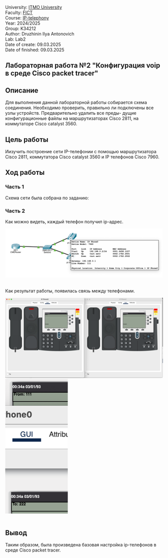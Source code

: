 University: [ITMO University](https://itmo.ru/ru/)  
Faculty: [FICT](https://fict.itmo.ru)  
Course: [IP-telephony](https://github.com/itmo-ict-faculty/ip-telephony)  
Year: 2024/2025  
Group: K34212  
Author: Druzhinin Ilya Antonovich  
Lab: Lab2  
Date of create: 09.03.2025  
Date of finished: 09.03.2025   

## Лабораторная работа №2 "Конфигурация voip в среде Сisco packet tracer"

## Описание

Для выполнения данной лабораторной работы собирается схема соединения. Необходимо проверить, правильно ли подключены все узлы устройств. Предварительно удалить все преды- дущие конфигурационные файлы на маршрутизаторах Cisco 2811, на коммутаторе Cisco catalyst 3560.  

## Цель работы

Иизучить построение сети IP-телефонии с помощью маршрутизатора Cisco 2811, коммутатора Cisco catalyst 3560 и IP телефонов Cisco 7960.  

## Ход работы  
### Часть 1

Схема сети была собрана по заданию:



### Часть 2


Как можно видеть, каждый телефон получил ip-адрес.  

<img width="600" src="https://github.com/ilyawa/2025-ip-telephony-k34212-druzhinin_i_a/blob/main/lab1/images/Screen%20Shot%202025-03-06%20at%2012.56.19.png">  
<br></br> 

Как результат работы, появилась связь между телефонами.  

<img width="600" src="https://github.com/ilyawa/2025-ip-telephony-k34212-druzhinin_i_a/blob/main/lab1/images/Screen%20Shot%202025-03-06%20at%2012.57.20.png">
<img width="200" src="https://github.com/ilyawa/2025-ip-telephony-k34212-druzhinin_i_a/blob/main/lab1/images/Screen%20Shot%202025-03-06%20at%2012.57.36.png">  
<br></br> 

## Вывод
Таким образом, была произведена базовая настройка ip-телефонов в среде Cisco packet tracer.
